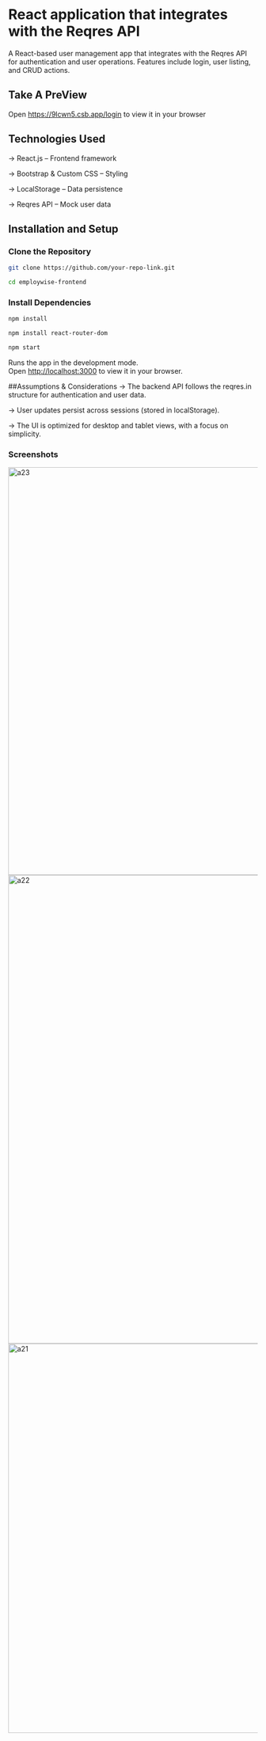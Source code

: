# React application that integrates with the Reqres API
A React-based user management app that integrates with the Reqres API for authentication and user operations. Features include login, user listing, and CRUD actions.

## Take A PreView
Open https://9lcwn5.csb.app/login to view it in your browser

## Technologies Used
-> React.js – Frontend framework

-> Bootstrap & Custom CSS – Styling

-> LocalStorage – Data persistence

-> Reqres API – Mock user data



## Installation and Setup

### Clone the Repository

 ```bash
git clone https://github.com/your-repo-link.git
```
 ```bash
cd employwise-frontend
``` 


###  Install Dependencies

```bash
npm install 
```

```bash
npm install react-router-dom
```

```bash
npm start
```

Runs the app in the development mode.\
Open [http://localhost:3000](http://localhost:3000) to view it in your browser.


##Assumptions & Considerations
-> The backend API follows the reqres.in structure for authentication and user data.

-> User updates persist across sessions (stored in localStorage).

-> The UI is optimized for desktop and tablet views, with a focus on simplicity.



### Screenshots

<img width="824" alt="a23" src="https://github.com/user-attachments/assets/2d6b3f1a-b5f1-4ec6-8b23-432ccd8a14fa" />

<img width="947" alt="a22" src="https://github.com/user-attachments/assets/58cdffc0-0628-4179-a211-305d916849e8" />

<img width="787" alt="a21" src="https://github.com/user-attachments/assets/3e5c9537-4056-4e19-8f7e-0fe1a5f24a4f" />




